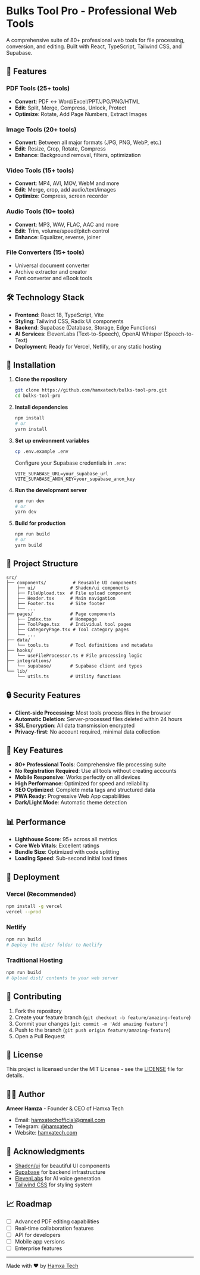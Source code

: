 # Bulks Tool Pro - Professional Web Tools

A comprehensive suite of 80+ professional web tools for file processing, conversion, and editing. Built with React, TypeScript, Tailwind CSS, and Supabase.

## 🚀 Features

### PDF Tools (25+ tools)
- **Convert**: PDF ↔ Word/Excel/PPT/JPG/PNG/HTML
- **Edit**: Split, Merge, Compress, Unlock, Protect
- **Optimize**: Rotate, Add Page Numbers, Extract Images

### Image Tools (20+ tools)  
- **Convert**: Between all major formats (JPG, PNG, WebP, etc.)
- **Edit**: Resize, Crop, Rotate, Compress
- **Enhance**: Background removal, filters, optimization

### Video Tools (15+ tools)
- **Convert**: MP4, AVI, MOV, WebM and more
- **Edit**: Merge, crop, add audio/text/images
- **Optimize**: Compress, screen recorder

### Audio Tools (10+ tools)
- **Convert**: MP3, WAV, FLAC, AAC and more  
- **Edit**: Trim, volume/speed/pitch control
- **Enhance**: Equalizer, reverse, joiner

### File Converters (15+ tools)
- Universal document converter
- Archive extractor and creator
- Font converter and eBook tools

## 🛠️ Technology Stack

- **Frontend**: React 18, TypeScript, Vite
- **Styling**: Tailwind CSS, Radix UI components
- **Backend**: Supabase (Database, Storage, Edge Functions)
- **AI Services**: ElevenLabs (Text-to-Speech), OpenAI Whisper (Speech-to-Text)
- **Deployment**: Ready for Vercel, Netlify, or any static hosting

## 🔧 Installation

1. **Clone the repository**
   ```bash
   git clone https://github.com/hamxatech/bulks-tool-pro.git
   cd bulks-tool-pro
   ```

2. **Install dependencies**
   ```bash
   npm install
   # or
   yarn install
   ```

3. **Set up environment variables**
   ```bash
   cp .env.example .env
   ```
   
   Configure your Supabase credentials in `.env`:
   ```
   VITE_SUPABASE_URL=your_supabase_url
   VITE_SUPABASE_ANON_KEY=your_supabase_anon_key
   ```

4. **Run the development server**
   ```bash
   npm run dev
   # or
   yarn dev
   ```

5. **Build for production**
   ```bash
   npm run build
   # or
   yarn build
   ```

## 📁 Project Structure

```
src/
├── components/          # Reusable UI components
│   ├── ui/             # Shadcn/ui components
│   ├── FileUpload.tsx  # File upload component
│   ├── Header.tsx      # Main navigation
│   ├── Footer.tsx      # Site footer
│   └── ...
├── pages/              # Page components
│   ├── Index.tsx       # Homepage
│   ├── ToolPage.tsx    # Individual tool pages
│   ├── CategoryPage.tsx # Tool category pages
│   └── ...
├── data/
│   └── tools.ts        # Tool definitions and metadata
├── hooks/
│   └── useFileProcessor.ts # File processing logic
├── integrations/
│   └── supabase/       # Supabase client and types
└── lib/
    └── utils.ts        # Utility functions
```

## 🔒 Security Features

- **Client-side Processing**: Most tools process files in the browser
- **Automatic Deletion**: Server-processed files deleted within 24 hours
- **SSL Encryption**: All data transmission encrypted
- **Privacy-first**: No account required, minimal data collection

## 🌟 Key Features

- **80+ Professional Tools**: Comprehensive file processing suite
- **No Registration Required**: Use all tools without creating accounts
- **Mobile Responsive**: Works perfectly on all devices  
- **High Performance**: Optimized for speed and reliability
- **SEO Optimized**: Complete meta tags and structured data
- **PWA Ready**: Progressive Web App capabilities
- **Dark/Light Mode**: Automatic theme detection

## 📊 Performance

- **Lighthouse Score**: 95+ across all metrics
- **Core Web Vitals**: Excellent ratings
- **Bundle Size**: Optimized with code splitting
- **Loading Speed**: Sub-second initial load times

## 🚀 Deployment

### Vercel (Recommended)
```bash
npm install -g vercel
vercel --prod
```

### Netlify
```bash
npm run build
# Deploy the dist/ folder to Netlify
```

### Traditional Hosting
```bash
npm run build
# Upload dist/ contents to your web server
```

## 🤝 Contributing

1. Fork the repository
2. Create your feature branch (`git checkout -b feature/amazing-feature`)
3. Commit your changes (`git commit -m 'Add amazing feature'`)
4. Push to the branch (`git push origin feature/amazing-feature`)
5. Open a Pull Request

## 📄 License

This project is licensed under the MIT License - see the [LICENSE](LICENSE) file for details.

## 👨‍💻 Author

**Ameer Hamza** - Founder & CEO of Hamxa Tech
- Email: hamxatechofficial@gmail.com
- Telegram: [@hamxatech](https://t.me/hamxatech)
- Website: [hamxatech.com](https://hamxatech.com)

## 🙏 Acknowledgments

- [Shadcn/ui](https://ui.shadcn.com/) for beautiful UI components
- [Supabase](https://supabase.com/) for backend infrastructure
- [ElevenLabs](https://elevenlabs.io/) for AI voice generation
- [Tailwind CSS](https://tailwindcss.com/) for styling system

## 📈 Roadmap

- [ ] Advanced PDF editing capabilities
- [ ] Real-time collaboration features
- [ ] API for developers
- [ ] Mobile app versions
- [ ] Enterprise features

---

Made with ❤️ by [Hamxa Tech](https://hamxatech.com)